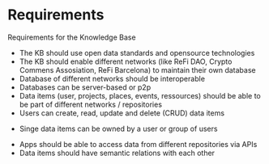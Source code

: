 # Requirements

Requirements for the Knowledge Base

* The KB should use open data standards and opensource technologies
* The KB should enable different networks (like ReFi DAO, Crypto Commens Assosiation, ReFi Barcelona) to maintain their own database
* Database of different networks should be interoperable
* Databases can be server-based or p2p
* Data items (user, projects, places, events, ressources) should be able to be part of different networks / repositories
* Users can create, read, update and delete (CRUD) data items
- Singe data items can be owned by a user or group of users
* Apps should be able to access data from different repositories via APIs
* Data items should have semantic relations with each other